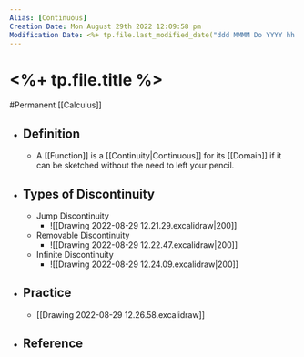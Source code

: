 ```yaml
---
Alias: [Continuous]
Creation Date: Mon August 29th 2022 12:09:58 pm 
Modification Date: <%+ tp.file.last_modified_date("ddd MMMM Do YYYY hh:mm:ss a") %>
---
```

# <%+ tp.file.title %>
#Permanent [[Calculus]]

- ## Definition
	- A [[Function]] is a [[Continuity|Continuous]] for its [[Domain]] if it can be sketched without the need to left your pencil.
- ## Types of Discontinuity
	- Jump Discontinuity
		- ![[Drawing 2022-08-29 12.21.29.excalidraw|200]]
	- Removable Discontinuity
		- ![[Drawing 2022-08-29 12.22.47.excalidraw|200]]
	- Infinite Discontinuity
		- ![[Drawing 2022-08-29 12.24.09.excalidraw|200]]
- ## Practice
	- [[Drawing 2022-08-29 12.26.58.excalidraw]]
- ## Reference